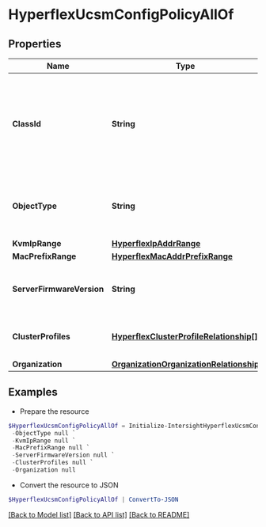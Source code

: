 # HyperflexUcsmConfigPolicyAllOf
## Properties

Name | Type | Description | Notes
------------ | ------------- | ------------- | -------------
**ClassId** | **String** | The fully-qualified name of the instantiated, concrete type. This property is used as a discriminator to identify the type of the payload when marshaling and unmarshaling data. | [default to "hyperflex.UcsmConfigPolicy"]
**ObjectType** | **String** | The fully-qualified name of the instantiated, concrete type. The value should be the same as the &#39;ClassId&#39; property. | [default to "hyperflex.UcsmConfigPolicy"]
**KvmIpRange** | [**HyperflexIpAddrRange**](HyperflexIpAddrRange.md) |  | [optional] 
**MacPrefixRange** | [**HyperflexMacAddrPrefixRange**](HyperflexMacAddrPrefixRange.md) |  | [optional] 
**ServerFirmwareVersion** | **String** | The server firmware bundle version used for server components such as CIMC, adapters, BIOS, etc. | [optional] 
**ClusterProfiles** | [**HyperflexClusterProfileRelationship[]**](HyperflexClusterProfileRelationship.md) | An array of relationships to hyperflexClusterProfile resources. | [optional] 
**Organization** | [**OrganizationOrganizationRelationship**](OrganizationOrganizationRelationship.md) |  | [optional] 

## Examples

- Prepare the resource
```powershell
$HyperflexUcsmConfigPolicyAllOf = Initialize-IntersightHyperflexUcsmConfigPolicyAllOf  -ClassId null `
 -ObjectType null `
 -KvmIpRange null `
 -MacPrefixRange null `
 -ServerFirmwareVersion null `
 -ClusterProfiles null `
 -Organization null
```

- Convert the resource to JSON
```powershell
$HyperflexUcsmConfigPolicyAllOf | ConvertTo-JSON
```

[[Back to Model list]](../README.md#documentation-for-models) [[Back to API list]](../README.md#documentation-for-api-endpoints) [[Back to README]](../README.md)

